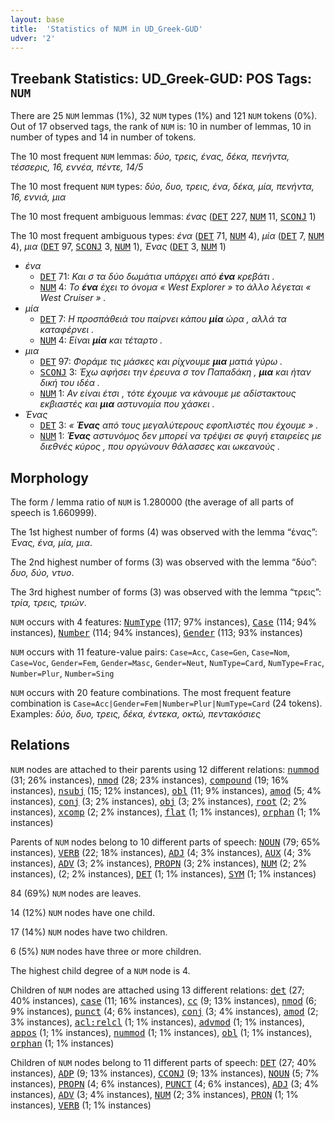```yaml
---
layout: base
title:  'Statistics of NUM in UD_Greek-GUD'
udver: '2'
---
```


## Treebank Statistics: UD_Greek-GUD: POS Tags: `NUM`

There are 25 `NUM` lemmas (1%), 32 `NUM` types (1%) and 121 `NUM` tokens (0%).
Out of 17 observed tags, the rank of `NUM` is: 10 in number of lemmas, 10 in number of types and 14 in number of tokens.

The 10 most frequent `NUM` lemmas: <em>δύο, τρεις, ένας, δέκα, πενήντα, τέσσερις, 16, εννέα, πέντε, 14/5</em>

The 10 most frequent `NUM` types:  <em>δύο, δυο, τρεις, ένα, δέκα, μία, πενήντα, 16, εννιά, μια</em>

The 10 most frequent ambiguous lemmas: <em>ένας</em> (<tt><a href="el_gud-pos-DET.html">DET</a></tt> 227, <tt><a href="el_gud-pos-NUM.html">NUM</a></tt> 11, <tt><a href="el_gud-pos-SCONJ.html">SCONJ</a></tt> 1)

The 10 most frequent ambiguous types:  <em>ένα</em> (<tt><a href="el_gud-pos-DET.html">DET</a></tt> 71, <tt><a href="el_gud-pos-NUM.html">NUM</a></tt> 4), <em>μία</em> (<tt><a href="el_gud-pos-DET.html">DET</a></tt> 7, <tt><a href="el_gud-pos-NUM.html">NUM</a></tt> 4), <em>μια</em> (<tt><a href="el_gud-pos-DET.html">DET</a></tt> 97, <tt><a href="el_gud-pos-SCONJ.html">SCONJ</a></tt> 3, <tt><a href="el_gud-pos-NUM.html">NUM</a></tt> 1), <em>Ένας</em> (<tt><a href="el_gud-pos-DET.html">DET</a></tt> 3, <tt><a href="el_gud-pos-NUM.html">NUM</a></tt> 1)


* <em>ένα</em>
  * <tt><a href="el_gud-pos-DET.html">DET</a></tt> 71: <em>Και σ τα δύο δωμάτια υπάρχει από <b>ένα</b> κρεβάτι .</em>
  * <tt><a href="el_gud-pos-NUM.html">NUM</a></tt> 4: <em>Το <b>ένα</b> έχει το όνομα « West Explorer » το άλλο λέγεται « West Cruiser » .</em>
* <em>μία</em>
  * <tt><a href="el_gud-pos-DET.html">DET</a></tt> 7: <em>Η προσπάθειά του παίρνει κάπου <b>μία</b> ώρα , αλλά τα καταφέρνει .</em>
  * <tt><a href="el_gud-pos-NUM.html">NUM</a></tt> 4: <em>Είναι <b>μία</b> και τέταρτο .</em>
* <em>μια</em>
  * <tt><a href="el_gud-pos-DET.html">DET</a></tt> 97: <em>Φοράμε τις μάσκες και ρίχνουμε <b>μια</b> ματιά γύρω .</em>
  * <tt><a href="el_gud-pos-SCONJ.html">SCONJ</a></tt> 3: <em>Έχω αφήσει την έρευνα σ τον Παπαδάκη , <b>μια</b> και ήταν δική του ιδέα .</em>
  * <tt><a href="el_gud-pos-NUM.html">NUM</a></tt> 1: <em>Αν είναι έτσι , τότε έχουμε να κάνουμε με αδίστακτους εκβιαστές και <b>μια</b> αστυνομία που χάσκει .</em>
* <em>Ένας</em>
  * <tt><a href="el_gud-pos-DET.html">DET</a></tt> 3: <em>« <b>Ένας</b> από τους μεγαλύτερους εφοπλιστές που έχουμε » .</em>
  * <tt><a href="el_gud-pos-NUM.html">NUM</a></tt> 1: <em><b>Ένας</b> αστυνόμος δεν μπορεί να τρέψει σε φυγή εταιρείες με διεθνές κύρος , που οργώνουν θάλασσες και ωκεανούς .</em>

## Morphology

The form / lemma ratio of `NUM` is 1.280000 (the average of all parts of speech is 1.660999).

The 1st highest number of forms (4) was observed with the lemma “ένας”: <em>Ένας, ένα, μία, μια</em>.

The 2nd highest number of forms (3) was observed with the lemma “δύο”: <em>δυο, δύο, ντυο</em>.

The 3rd highest number of forms (3) was observed with the lemma “τρεις”: <em>τρία, τρεις, τριών</em>.

`NUM` occurs with 4 features: <tt><a href="el_gud-feat-NumType.html">NumType</a></tt> (117; 97% instances), <tt><a href="el_gud-feat-Case.html">Case</a></tt> (114; 94% instances), <tt><a href="el_gud-feat-Number.html">Number</a></tt> (114; 94% instances), <tt><a href="el_gud-feat-Gender.html">Gender</a></tt> (113; 93% instances)

`NUM` occurs with 11 feature-value pairs: `Case=Acc`, `Case=Gen`, `Case=Nom`, `Case=Voc`, `Gender=Fem`, `Gender=Masc`, `Gender=Neut`, `NumType=Card`, `NumType=Frac`, `Number=Plur`, `Number=Sing`

`NUM` occurs with 20 feature combinations.
The most frequent feature combination is `Case=Acc|Gender=Fem|Number=Plur|NumType=Card` (24 tokens).
Examples: <em>δύο, δυο, τρεις, δέκα, έντεκα, οκτώ, πεντακόσιες</em>


## Relations

`NUM` nodes are attached to their parents using 12 different relations: <tt><a href="el_gud-dep-nummod.html">nummod</a></tt> (31; 26% instances), <tt><a href="el_gud-dep-nmod.html">nmod</a></tt> (28; 23% instances), <tt><a href="el_gud-dep-compound.html">compound</a></tt> (19; 16% instances), <tt><a href="el_gud-dep-nsubj.html">nsubj</a></tt> (15; 12% instances), <tt><a href="el_gud-dep-obl.html">obl</a></tt> (11; 9% instances), <tt><a href="el_gud-dep-amod.html">amod</a></tt> (5; 4% instances), <tt><a href="el_gud-dep-conj.html">conj</a></tt> (3; 2% instances), <tt><a href="el_gud-dep-obj.html">obj</a></tt> (3; 2% instances), <tt><a href="el_gud-dep-root.html">root</a></tt> (2; 2% instances), <tt><a href="el_gud-dep-xcomp.html">xcomp</a></tt> (2; 2% instances), <tt><a href="el_gud-dep-flat.html">flat</a></tt> (1; 1% instances), <tt><a href="el_gud-dep-orphan.html">orphan</a></tt> (1; 1% instances)

Parents of `NUM` nodes belong to 10 different parts of speech: <tt><a href="el_gud-pos-NOUN.html">NOUN</a></tt> (79; 65% instances), <tt><a href="el_gud-pos-VERB.html">VERB</a></tt> (22; 18% instances), <tt><a href="el_gud-pos-ADJ.html">ADJ</a></tt> (4; 3% instances), <tt><a href="el_gud-pos-AUX.html">AUX</a></tt> (4; 3% instances), <tt><a href="el_gud-pos-ADV.html">ADV</a></tt> (3; 2% instances), <tt><a href="el_gud-pos-PROPN.html">PROPN</a></tt> (3; 2% instances), <tt><a href="el_gud-pos-NUM.html">NUM</a></tt> (2; 2% instances),  (2; 2% instances), <tt><a href="el_gud-pos-DET.html">DET</a></tt> (1; 1% instances), <tt><a href="el_gud-pos-SYM.html">SYM</a></tt> (1; 1% instances)

84 (69%) `NUM` nodes are leaves.

14 (12%) `NUM` nodes have one child.

17 (14%) `NUM` nodes have two children.

6 (5%) `NUM` nodes have three or more children.

The highest child degree of a `NUM` node is 4.

Children of `NUM` nodes are attached using 13 different relations: <tt><a href="el_gud-dep-det.html">det</a></tt> (27; 40% instances), <tt><a href="el_gud-dep-case.html">case</a></tt> (11; 16% instances), <tt><a href="el_gud-dep-cc.html">cc</a></tt> (9; 13% instances), <tt><a href="el_gud-dep-nmod.html">nmod</a></tt> (6; 9% instances), <tt><a href="el_gud-dep-punct.html">punct</a></tt> (4; 6% instances), <tt><a href="el_gud-dep-conj.html">conj</a></tt> (3; 4% instances), <tt><a href="el_gud-dep-amod.html">amod</a></tt> (2; 3% instances), <tt><a href="el_gud-dep-acl-relcl.html">acl:relcl</a></tt> (1; 1% instances), <tt><a href="el_gud-dep-advmod.html">advmod</a></tt> (1; 1% instances), <tt><a href="el_gud-dep-appos.html">appos</a></tt> (1; 1% instances), <tt><a href="el_gud-dep-nummod.html">nummod</a></tt> (1; 1% instances), <tt><a href="el_gud-dep-obl.html">obl</a></tt> (1; 1% instances), <tt><a href="el_gud-dep-orphan.html">orphan</a></tt> (1; 1% instances)

Children of `NUM` nodes belong to 11 different parts of speech: <tt><a href="el_gud-pos-DET.html">DET</a></tt> (27; 40% instances), <tt><a href="el_gud-pos-ADP.html">ADP</a></tt> (9; 13% instances), <tt><a href="el_gud-pos-CCONJ.html">CCONJ</a></tt> (9; 13% instances), <tt><a href="el_gud-pos-NOUN.html">NOUN</a></tt> (5; 7% instances), <tt><a href="el_gud-pos-PROPN.html">PROPN</a></tt> (4; 6% instances), <tt><a href="el_gud-pos-PUNCT.html">PUNCT</a></tt> (4; 6% instances), <tt><a href="el_gud-pos-ADJ.html">ADJ</a></tt> (3; 4% instances), <tt><a href="el_gud-pos-ADV.html">ADV</a></tt> (3; 4% instances), <tt><a href="el_gud-pos-NUM.html">NUM</a></tt> (2; 3% instances), <tt><a href="el_gud-pos-PRON.html">PRON</a></tt> (1; 1% instances), <tt><a href="el_gud-pos-VERB.html">VERB</a></tt> (1; 1% instances)

